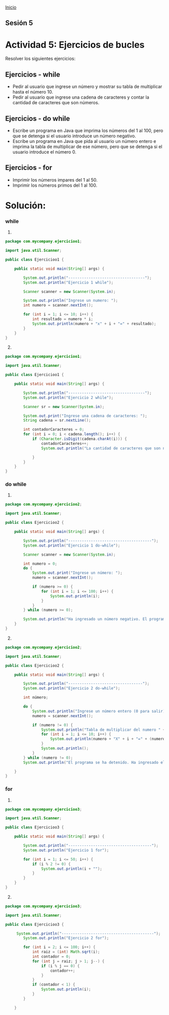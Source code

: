 <!-- No borrar o modificar -->
[Inicio](./index.md)

## Sesión 5 


<!-- Su documentación aquí -->

# Actividad 5: Ejercicios de bucles

Resolver los siguientes ejercicios:

## Ejercicios - while
- Pedir al usuario que ingrese un número y mostrar su tabla de multiplicar hasta el número 10.
- Pedir al usuario que ingrese una cadena de caracteres y contar la cantidad de caracteres que son números.

## Ejercicios - do while
- Escribe un programa en Java que imprima los números del 1 al 100, pero que se detenga si el usuario introduce un número negativo.
- Escribe un programa en Java que pida al usuario un número entero e imprima la tabla de multiplicar de ese número, pero que se detenga si el usuario introduce el número 0.

## Ejercicios - for
- Imprimir los números impares del 1 al 50.
- Imprimir los números primos del 1 al 100.

# Solución:

### while
1.
``` Java
package com.mycompany.ejercicioo1;

import java.util.Scanner;

public class Ejercicioo1 {

    public static void main(String[] args) {

        System.out.println("----------------------------------");
        System.out.println("Ejercicio 1 while");

        Scanner scanner = new Scanner(System.in);

        System.out.println("Ingrese un numero: ");
        int numero = scanner.nextInt();

        for (int i = 1; i <= 10; i++) {
            int resultado = numero * i;
            System.out.println(numero + "x" + i + "=" + resultado);
        }
    }
}
```

2.
``` Java
package com.mycompany.ejercicioo1;

import java.util.Scanner;

public class Ejercicioo1 {

    public static void main(String[] args) {

        System.out.println("----------------------------------");
        System.out.println("Ejercicio 2 while");

        Scanner sr = new Scanner(System.in);

        System.out.print("Ingrese una cadena de caracteres: ");
        String cadena = sr.nextLine();

        int contadorCaracteres = 0;
        for (int i = 0; i < cadena.length(); i++) {
            if (Character.isDigit(cadena.charAt(i))) {
                contadorCaracteres++;
                System.out.println("La cantidad de caracteres que son numeros son: " + contadorCaracteres);

            }
        }
    }
}
```

### do while
1.
``` Java
package com.mycompany.ejercicioo2;

import java.util.Scanner;

public class Ejercicioo2 {

    public static void main(String[] args) {

        System.out.println("-------------------------------------");
        System.out.println("Ejercicio 1 do-while");

        Scanner scanner = new Scanner(System.in);

        int numero = 0;
        do {
            System.out.print("Ingrese un número: ");
            numero = scanner.nextInt();

            if (numero >= 0) {
                for (int i = 1; i <= 100; i++) {
                    System.out.println(i);
                }
            }
        } while (numero >= 0);

        System.out.println("Ha ingresado un número negativo. El programa se ha detenido.");
    }
}
```


2.
``` Java
package com.mycompany.ejercicioo2;

import java.util.Scanner;

public class Ejercicioo2 {

    public static void main(String[] args) {

        System.out.println("---------------------------------");
        System.out.println("Ejercicio 2 do-while");

        int número;

        do {
            System.out.println("Ingrese un número entero (0 para salir): ");
            numero = scanner.nextInt();

            if (numero != 0) {
                System.out.println("Tabla de multiplicar del numero " + numero + ":");
                for (int i = 1; i <= 10; i++) {
                    System.out.println(numero + "X" + i + "=" + (numero * i));
                }
                System.out.println();
            }
        } while (numero != 0);
        System.out.println("El programa se ha detenido. Ha ingresado el número 0.");

    }
}
```

### for
1.
``` Java
package com.mycompany.ejercicioo3;

import java.util.Scanner;

public class Ejercicioo3 {

    public static void main(String[] args) {

        System.out.println("-------------------------------------");
        System.out.println("Ejercicio 1 for");

        for (int i = 1; i <= 50; i++) {
            if (i % 2 != 0) {
                System.out.println(i + "");
            }
        }
    }
}
```

2.
``` Java
package com.mycompany.ejercicioo3;

import java.util.Scanner;

public class Ejercicioo3 {

     System.out.println("-----------------------------------------");
        System.out.println("Ejercicio 2 for");

        for (int i = 2; i <= 100; i++) {
            int raiz = (int) Math.sqrt(i);
            int contador = 0;
            for (int j = raiz; j > 1; j--) {
                if (i % j == 0) {
                    contador++;
                }
            }
            if (contador < 1) {
                System.out.println(i);
            }
        }

    }
```






